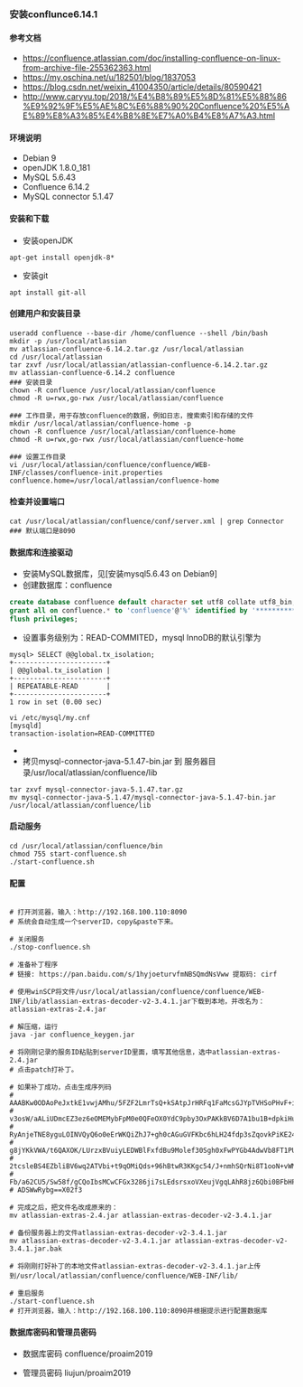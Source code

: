 ### 安装conflunce6.14.1
#### 参考文档
- https://confluence.atlassian.com/doc/installing-confluence-on-linux-from-archive-file-255362363.html
- https://my.oschina.net/u/182501/blog/1837053
- https://blog.csdn.net/weixin_41004350/article/details/80590421
- http://www.caryyu.top/2018/%E4%B8%89%E5%8D%81%E5%88%86%E9%92%9F%E5%AE%8C%E6%88%90%20Confluence%20%E5%AE%89%E8%A3%85%E4%B8%8E%E7%A0%B4%E8%A7%A3.html

#### 环境说明

- Debian 9
- openJDK 1.8.0_181
- MySQL 5.6.43
- Confluence 6.14.2 
- MySQL connector 5.1.47

#### 安装和下载
- 安装openJDK
```shell
apt-get install openjdk-8* 
```

- 安装git
```安装git
apt install git-all

```

#### 创建用户和安装目录
```shell
useradd confluence --base-dir /home/confluence --shell /bin/bash
mkdir -p /usr/local/atlassian
mv atlassian-confluence-6.14.2.tar.gz /usr/local/atlassian
cd /usr/local/atlassian
tar zxvf /usr/local/atlassian/atlassian-confluence-6.14.2.tar.gz
mv atlassian-confluence-6.14.2 confluence
### 安装目录
chown -R confluence /usr/local/atlassian/confluence
chmod -R u=rwx,go-rwx /usr/local/atlassian/confluence

### 工作目录，用于存放confluence的数据，例如日志，搜索索引和存储的文件
mkdir /usr/local/atlassian/confluence-home -p
chown -R confluence /usr/local/atlassian/confluence-home
chmod -R u=rwx,go-rwx /usr/local/atlassian/confluence-home

### 设置工作目录
vi /usr/local/atlassian/confluence/confluence/WEB-INF/classes/confluence-init.properties
confluence.home=/usr/local/atlassian/confluence-home

```

#### 检查并设置端口
```shell
cat /usr/local/atlassian/confluence/conf/server.xml | grep Connector
### 默认端口是8090
```

#### 数据库和连接驱动
- 安装MySQL数据库，见[安装mysql5.6.43 on Debian9]
- 创建数据库：confluence
```sql
create database confluence default character set utf8 collate utf8_bin;
grant all on confluence.* to 'confluence'@'%' identified by '************************';
flush privileges;
```
- 设置事务级别为：READ-COMMITED，mysql InnoDB的默认引擎为

```
mysql> SELECT @@global.tx_isolation;
+-----------------------+
| @@global.tx_isolation |
+-----------------------+
| REPEATABLE-READ       |
+-----------------------+
1 row in set (0.00 sec)

```

```
vi /etc/mysql/my.cnf
[mysqld]
transaction-isolation=READ-COMMITTED
```
- 
- 拷贝mysql-connector-java-5.1.47-bin.jar 到 服务器目录/usr/local/atlassian/confluence/lib
```shell
tar zxvf mysql-connector-java-5.1.47.tar.gz
mv mysql-connector-java-5.1.47/mysql-connector-java-5.1.47-bin.jar /usr/local/atlassian/confluence/lib

```

#### 启动服务
```shell
cd /usr/local/atlassian/confluence/bin
chmod 755 start-confluence.sh
./start-confluence.sh

```


#### 配置
```shell

# 打开浏览器，输入：http://192.168.100.110:8090
# 系统会自动生成一个serverID，copy&paste下来。

# 关闭服务
./stop-confluence.sh

# 准备补丁程序
# 链接: https://pan.baidu.com/s/1hyjoeturvfmNBSQmdNsVww 提取码: cirf

# 使用winSCP将文件/usr/local/atlassian/confluence/confluence/WEB-INF/lib/atlassian-extras-decoder-v2-3.4.1.jar下载到本地，并改名为：atlassian-extras-2.4.jar

# 解压缩，运行
java -jar confluence_keygen.jar

# 将刚刚记录的服务ID粘贴到serverID里面，填写其他信息，选中atlassian-extras-2.4.jar
# 点击patch打补丁。

# 如果补丁成功，点击生成序列码
# AAABKw0ODAoPeJxtkE1vwjAMhu/5FZF2LmrTsQ+kSAtpJrHRFq1FaMcsGJYpTVHSoPHvF+i4TDvaf
# v3osW/aALiUDmcEZ3ez6eOMEMybFpM0e0QFeOX0YdC9pby3OxPAKkBV6D7A1bu1B+dpkiHuQJ5Dh
# RyAnjeTNE8yguLOINVQyQ6o0eErWKQiZhJ7+gh0cAGuGVFKbc6hLH24fdp3sZqovkPiKE24wOlOG
# g8jYKkVWA/t6QAXOK/LUrzxBVuiyLEDWBlFxfdBu9Molef30Sgh0xFwPYGb4AdwVb8FT1PUiIq+1
# 2tcsleBS4EZbliBV6wq2ATVbi+t9qOMiQds+96hBtwR3KKgc54/J+nmhSQrNi8T1ooN+vWM0+Wiu
# Fb/a62CU5/Sw58f/gCQoIbsMCwCFGx3286ji7sLEdsrsxoVXeujVgqLAhR8jz6Qbi0BFbHP2wyWY
# ADSWwRybg==X02f3

# 完成之后，把文件名改成原来的：
mv atlassian-extras-2.4.jar atlassian-extras-decoder-v2-3.4.1.jar

# 备份服务器上的文件atlassian-extras-decoder-v2-3.4.1.jar
mv atlassian-extras-decoder-v2-3.4.1.jar atlassian-extras-decoder-v2-3.4.1.jar.bak

# 将刚刚打好补丁的本地文件atlassian-extras-decoder-v2-3.4.1.jar上传到/usr/local/atlassian/confluence/confluence/WEB-INF/lib/

# 重启服务
./start-confluence.sh
# 打开浏览器，输入：http://192.168.100.110:8090并根据提示进行配置数据库

```


#### 数据库密码和管理员密码

- 数据库密码
confluence/proaim2019

- 管理员密码
liujun/proaim2019
